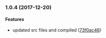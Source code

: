 <a name="1.0.4"></a>
### 1.0.4 (2017-12-20)


#### Features

* updated src files and compiled ([73f0ac46](https://github.com/nielse63/minify-hex-code/commit/73f0ac46))

